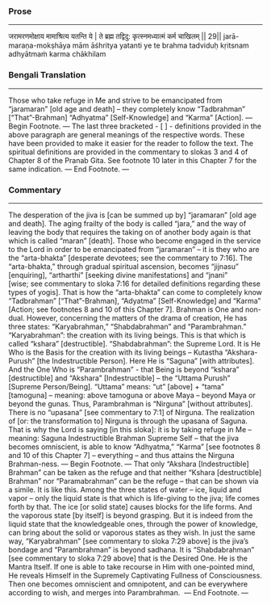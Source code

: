 ### Prose 
 --- 
जरामरणमोक्षाय मामाश्रित्य यतन्ति ये |
ते ब्रह्म तद्विदु: कृत्स्नमध्यात्मं कर्म चाखिलम् || 29||
jarā-maraṇa-mokṣhāya mām āśhritya yatanti ye
te brahma tadviduḥ kṛitsnam adhyātmaṁ karma chākhilam

### Bengali Translation 
 --- 
Those who take refuge in Me and strive to be emancipated from “jaramaran” [old age and death] – they completely know “Tadbrahman” [“That”-Brahman] “Adhyatma” [Self-Knowledge] and “Karma” [Action]. — Begin Footnote. — The last three bracketed - [ ] - definitions provided in the above paragraph are general meanings of the respective words. These have been provided to make it easier for the reader to follow the text. The spiritual definitions are provided in the commentary to slokas 3 and 4 of Chapter 8 of the Pranab Gita. See footnote 10 later in this Chapter 7 for the same indication. — End Footnote. —

### Commentary 
 --- 
The desperation of the jiva is [can be summed up by] “jaramaran” [old age and death]. The aging frailty of the body is called “jara,” and the way of leaving the body that requires the taking on of another body again is that which is called “maran” [death]. Those who become engaged in the service to the Lord in order to be emancipated from “jaramaran” – it is they who are the “arta-bhakta” [desperate devotees; see the commentary to 7:16]. The “arta-bhakta,” through gradual spiritual ascension, becomes “jijnasu” [enquiring], “artharthi” [seeking divine manifestations] and “jnani” [wise; see commentary to sloka 7:16 for detailed definitions regarding these types of yogis]. That is how the “arta-bhakta” can come to completely know “Tadbrahman” [“That”-Brahman], “Adyatma” [Self-Knowledge] and “Karma” [Action; see footnotes 8 and 10 of this Chapter 7]. Brahman is One and non-dual. However, concerning the matters of the drama of creation, He has three states: “Karyabrahman,” “Shabdabrahman” and “Parambrahman.” “Karyabrahman”: the creation with its living beings. This is that which is called “kshara” [destructible]. “Shabdabrahman”: the Supreme Lord. It is He Who is the Basis for the creation with its living beings – Kutastha “Akshara-Purush” [the Indestructible Person]. Here He is “Saguna” [with attributes]. And the One Who is “Parambrahman” - that Being is beyond “kshara” [destructible] and “Akshara” [Indestructible] – the “Uttama Purush” [Supreme Person/Being]. “Uttama” means: “ut” [above] + “tama” [tamoguna] – meaning: above tamoguna or above Maya – beyond Maya or beyond the gunas. Thus, Parambrahman is “Nirguna” [without attributes]. There is no “upasana” [see commentary to 7:1] of Nirguna. The realization of [or: the transformation to] Nirguna is through the upasana of Saguna. That is why the Lord is saying [in this sloka]: it is by taking refuge in Me – meaning: Saguna Indestructible Brahman Supreme Self – that the jiva becomes omniscient, is able to know “Adhyatma,” “Karma” [see footnotes 8 and 10 of this Chapter 7] – everything – and thus attains the Nirguna Brahman-ness. — Begin Footnote. — That only “Akshara [Indestructible] Brahman” can be taken as the refuge and that neither “Kshara [destructible] Brahman” nor “Paramabrahman” can be the refuge – that can be shown via a simile. It is like this. Among the three states of water – ice, liquid and vapor – only the liquid state is that which is life-giving to the jiva; life comes forth by that. The ice [or solid state] causes blocks for the life forms. And the vaporous state [by itself] is beyond grasping. But it is indeed from the liquid state that the knowledgeable ones, through the power of knowledge, can bring about the solid or vaporous states as they wish. In just the same way, “Karyabrahman” [see commentary to sloka 7:29 above] is the jiva’s bondage and “Parambrahman” is beyond sadhana. It is “Shabdabrahman” [see commentary to sloka 7:29 above] that is the Desired One. He is the Mantra Itself. If one is able to take recourse in Him with one-pointed mind, He reveals Himself in the Supremely Captivating Fullness of Consciousness. Then one becomes omniscient and omnipotent, and can be everywhere according to wish, and merges into Parambrahman.  — End Footnote. —
